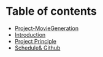 # Table of contents

* [Project-MovieGeneration](README.md)
* [Introduction](introduction.md)
* [Project Principle](project-ideas.md)
* [Schedule& Github](schedule-and-github.md)

